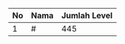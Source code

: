 | No | Nama            | Jumlah Level |
|----|-----------------|--------------|
| 1  | #    |    445        |
